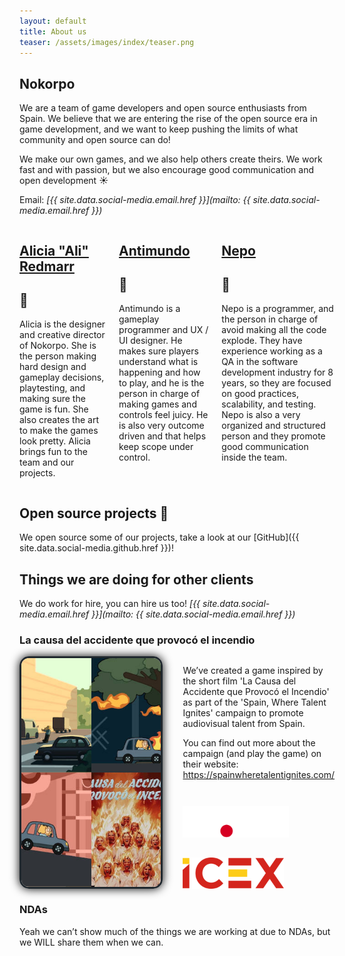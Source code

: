 ```yaml
---
layout: default
title: About us
teaser: /assets/images/index/teaser.png
---
```


## Nokorpo

We are a team of game developers and open source enthusiasts from Spain. We believe that we are entering the rise of the open source era in game development, and we want to keep pushing the limits of what community and open source can do!

We make our own games, and we also help others create theirs. We work fast and with passion, but we also encourage good communication and open development ☀️

Email: _[{{ site.data.social-media.email.href }}](mailto: {{ site.data.social-media.email.href }})_


<div class="columns">
    <div>
        <h2><a href="https://linktr.ee/alicia.redmarr">Alicia "Ali" Redmarr</a></h2>
        <h2>🐉</h2>
        <p>Alicia is the designer and creative director of Nokorpo. She is the person making hard design and gameplay decisions, playtesting, and making sure the game is fun. She also creates the art to make the games look pretty. Alicia brings fun to the team and our projects.</p>
    </div>
    <div>
        <h2><a href="https://antimundo.es/">Antimundo</a></h2>
        <h2>🐛</h2>
        <p>Antimundo is a gameplay programmer and UX / UI designer. He makes sure players understand what is happening and how to play, and he is the person in charge of making games and controls feel juicy. He is also very outcome driven and that helps keep scope under control.</p>
    </div>
    <div>
        <h2><a href="https://nepo.dev/">Nepo</a></h2>
        <h2>🌱</h2>
        <p>Nepo is a programmer, and the person in charge of avoid making all the code explode. They have experience working as a QA in the software development industry for 8 years, so they are focused on good practices, scalability, and testing. Nepo is also a very organized and structured person and they promote good communication inside the team.</p>
    </div>
</div>

## Open source projects 🌌

We open source some of our projects, take a look at our [GitHub]({{ site.data.social-media.github.href }})!

<div id="gallery" class="gallery-small">
    <!--a style='background-image: url("/assets/images/index/bat.png");' href="/games/michiball.html">
        <img width="200px" src="/assets/images/games/michiball/michiball-logo.png" style="margin-bottom: 64px;" alt="michiball">
    </a-->
    <a style='background-image: url("/assets/images/games/infinigrass.png");' href="https://github.com/antimundo/infinigrass"></a>
    <a style='background-image: url("/assets/images/games/ratandfurrius.png");' href="https://github.com/antimundo/rat-and-furrius"></a>
    <a style='background-image: url("/assets/images/games/lafaldadelamontana.png");' href="https://github.com/Edearth/falda-montana"></a>
    <a style='background-image: url("/assets/images/games/libreaim.png");' href="https://github.com/antimundo/libre-aim"></a>
    <a style='background-image: url("/assets/images/games/mastodon-godot-viewer.png");' href="https://github.com/Nokorpo/mastodon-viewer-godot"></a>
</div>

## Things we are doing for other clients

We do work for hire, you can hire us too! _[{{ site.data.social-media.email.href }}](mailto: {{ site.data.social-media.email.href }})_

<style>
    .project{
        display: flex;
        gap: 32px;
    }
    .project-gallery{
        display: flex;
        flex-wrap: wrap;
        overflow: hidden;
        border: 3px solid #20282e;
        border-radius: 15px;
        box-shadow: 0px 0px 15px black;
        max-width: 400px;
    }
    .project-gallery > img{
        width: 50%;
        object-fit: cover;
        flex-grow: 1;
    }
    .project-logos{
        margin-top: 42px;
        display: flex;
        flex-wrap: wrap;
        gap: 32px;
    }
    .project-logos > img {
        max-height: 50px;
        width: auto;
        max-width: 100%;
    }
    @media (max-width: 750px) {
        .project{
            justify-content: center;
            align-items: center;
            flex-wrap: wrap;
        }
    }
</style>

<h3>La causa del accidente que provocó el incendio</h3>
<div class="project">
    <div class="project-gallery">
        <img src="/assets/images/games/la-causa-del-accidente-que-provoco-el-incendio/main_menu.jpg">
        <img src="/assets/images/games/la-causa-del-accidente-que-provoco-el-incendio/screenshot-2.jpg">
        <img src="/assets/images/games/la-causa-del-accidente-que-provoco-el-incendio/screenshot.jpg">
        <img src="/assets/images/games/la-causa-del-accidente-que-provoco-el-incendio.jpg">
    </div>
    <div>
        <p>We’ve created a game inspired by the short film 'La Causa del Accidente que Provocó el Incendio' as part of the 'Spain, Where Talent Ignites' campaign to promote audiovisual talent from Spain.</p>
        <p>You can find out more about the campaign (and play the game) on their website: <a href="https://spainwheretalentignites.com/">https://spainwheretalentignites.com/</a></p>
        <div class="project-logos">
            <img src="/assets/images/games/la-causa-del-accidente-que-provoco-el-incendio/audiovisual.png">
            <img src="/assets/images/games/la-causa-del-accidente-que-provoco-el-incendio/icex.png">
        </div>
    </div>
</div>

<h3>NDAs</h3>

Yeah we can’t show much of the things we are working at due to NDAs, but we WILL share them when we can.

<div id="gallery" class="gallery-small">
    <a style='background-image: url("/assets/images/games/nda.jpg");' href="#"></a>
    <a style='background-image: url("/assets/images/games/nda.jpg");' href="#"></a>
</div>
